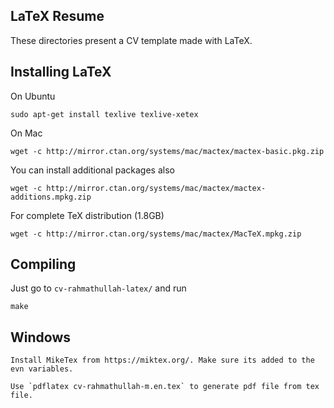 ## LaTeX Resume

These directories present a CV template made with LaTeX.

## Installing LaTeX

On Ubuntu

    sudo apt-get install texlive texlive-xetex

On Mac

    wget -c http://mirror.ctan.org/systems/mac/mactex/mactex-basic.pkg.zip

You can install additional packages also

    wget -c http://mirror.ctan.org/systems/mac/mactex/mactex-additions.mpkg.zip

For complete TeX distribution (1.8GB)

    wget -c http://mirror.ctan.org/systems/mac/mactex/MacTeX.mpkg.zip

## Compiling

Just go to `cv-rahmathullah-latex/` and run

    make

## Windows

    Install MikeTex from https://miktex.org/. Make sure its added to the evn variables.

    Use `pdflatex cv-rahmathullah-m.en.tex` to generate pdf file from tex file.
